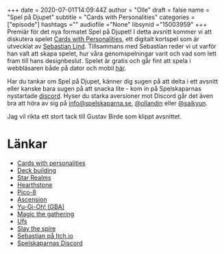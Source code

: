 +++ 
date = 2020-07-01T14:09:44Z
author = "Olle"
draft = false
name = "Spel på Djupet"
subtitle = "Cards with Personalities"
categories = ["episode"]
hashtags =""
audiofile ="None"
libsynid ="15003959"
+++ 
Premiär för det nya formatet Spel på Djupet! I detta avsnitt kommer vi att diskutera spelet [Cards with Personalities](https://www.lexaloffle.com/bbs/?tid=36862), ett digitalt kortspel som är utvecklat av [Sebastian Lind](https://twitter.com/Elastiskalinjen). Tillsammans med Sebastian reder vi ut varför han valt att skapa spelet, hur våra genomspelningar varit och vad som lett fram till hans designbeslut. Spelet är gratis och går fint att spela i webbläsaren både på dator och mobil [här](https://www.lexaloffle.com/bbs/?tid=36862).

Har du tankar om Spel på Djupet, känner dig sugen på att delta i ett avsnitt eller kanske bara sugen på att snacka lite - kom in på Spelskaparnas nystartade [discord](https://discord.gg/hBHEXss). Hyser du starka aversioner mot Discord går det även bra att höra av sig på info@spelskaparna.se, [@ollandin](https://twitter.com/ollelandin) eller [@saikyun](https://twitter.com/Saikyun).

Jag vil rikta ett stort tack till Gustav Birde som klippt avsnittet.

# Länkar
* [Cards with personalities](https://www.lexaloffle.com/bbs/?tid=36862)
* [Deck building](https://en.wikipedia.org/wiki/Deck-building_game)
* [Star Realms](https://www.starrealms.com/)
* [Hearthstone](https://playhearthstone.com/en-gb/)
* [Pico-8](https://www.lexaloffle.com/pico-8.php)
* [Ascension](https://store.steampowered.com/app/320430/Ascension_Deckbuilding_Game/)
* [Yu-Gi-Oh! (GBA)](https://www.youtube.com/watch?v=wmetoba547E)
* [Magic the gathering](https://sv.wikipedia.org/wiki/Magic:_The_Gathering)
* [Ufs](https://en.wikipedia.org/wiki/Universal_Fighting_System)
* [Slay the spire](https://store.steampowered.com/app/646570/Slay_the_Spire/)
* [Sebastian på Itch.io](https://elastiskalinjen.itch.io/)
* [Spelskaparnas Discord](https://discord.gg/hBHEXss)



